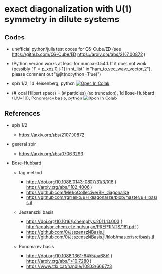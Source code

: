 # exact diagonalization with U(1) symmetry in dilute systems

## Codes

- unofficial python/julia test codes for QS-Cube/ED
(see https://github.com/QS-Cube/ED https://arxiv.org/abs/2107.00872 )

- (Python version works at least for numba-0.54.1. If it does not work (possibly "f1 = p_xxz[0,j-1] in st_list" in "ham_to_vec_wave_vector_2"), please comment out "@jit(nopython=True)")

- spin 1/2, 1d Heisenberg, python [![Open In Colab](https://colab.research.google.com/assets/colab-badge.svg)](https://colab.research.google.com/github/ryuikaneko/exact_diagonalization_u1_dilute/blob/master/spin_half/colab_python_1d_heisenberg_20211206.ipynb)

<!--
- spin 1/2, 1d Heisenberg, python [![Open In Colab](https://colab.research.google.com/assets/colab-badge.svg)](https://colab.research.google.com/github/ryuikaneko/exact_diagonalization_u1_dilute/blob/master/spin_half/prog_python_1d_heisenberg_20211206.ipynb)

- spin 1/2, 1d Heisenberg, julia [![Open In Colab](https://colab.research.google.com/assets/colab-badge.svg)](https://colab.research.google.com/github/ryuikaneko/exact_diagonalization_u1_dilute/blob/master/spin_half/prog_julia_1d_heisenberg_20211206.ipynb)
-->

- (\# local Hilbert space) = (\# particles) (no truncation), 1d Bose-Hubbard (U/J=10), Ponomarev basis, python [![Open In Colab](https://colab.research.google.com/assets/colab-badge.svg)](https://colab.research.google.com/github/ryuikaneko/exact_diagonalization_u1_dilute/blob/master/bose_hubbard_basis_ponomarev_no_truncation/colab_python_1d_bose_basis_ponomarev_20211215.ipynb)

## References

- spin 1/2

  - https://arxiv.org/abs/2107.00872

- general spin

  - https://arxiv.org/abs/0706.3293

- Bose-Hubbard

  - tag method

    - https://doi.org/10.1088/0143-0807/31/3/016 ( https://arxiv.org/abs/1102.4006 )
    - https://github.com/MelkoCollective/BH_diagonalize
    - https://github.com/rgmelko/BH_diagonalize/blob/master/BH_basis.jl

  - Jeszenszki basis

    - https://doi.org/10.1016/j.chemphys.2011.10.003 ( http://coulson.chem.elte.hu/surjan/PREPRINTS/181.pdf )
    - https://github.com/0/JeszenszkiBasis.jl
    - https://github.com/0/JeszenszkiBasis.jl/blob/master/src/basis.jl

  - Ponomarev basis

    - https://doi.org/10.1088/1361-6455/aa68b1 ( https://arxiv.org/abs/1410.7280 )
    - https://www.tdx.cat/handle/10803/666723
